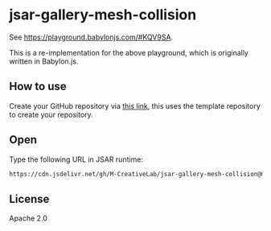 # jsar-gallery-mesh-collision

See https://playground.babylonjs.com/#KQV9SA.

This is a re-implementation for the above playground, which is originally written in Babylon.js.

## How to use

Create your GitHub repository via [this link](https://github.com/new?template_name=template-for-jsar-widget&template_owner=M-CreativeLab), this uses the template repository to create your repository.

## Open

Type the following URL in JSAR runtime:

```sh
https://cdn.jsdelivr.net/gh/M-CreativeLab/jsar-gallery-mesh-collision@main/main.xsml
```

## License

Apache 2.0

